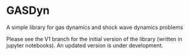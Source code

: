# GASDyn
A simple library for gas dynamics and shock wave dynamics problems

Please see the V1 branch for the initial version of the library (written in jupyter notebooks). An updated version is under development.
